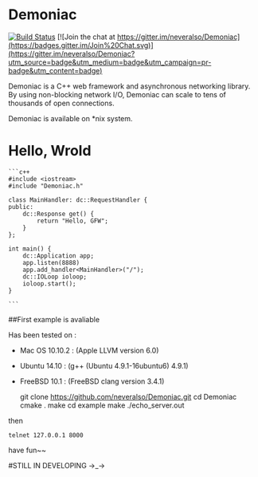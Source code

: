 # Demoniac

[![Build Status](https://travis-ci.org/neveralso/Demoniac.svg?branch=master)](https://travis-ci.org/neveralso/Demoniac)  [![Join the chat at https://gitter.im/neveralso/Demoniac](https://badges.gitter.im/Join%20Chat.svg)](https://gitter.im/neveralso/Demoniac?utm_source=badge&utm_medium=badge&utm_campaign=pr-badge&utm_content=badge)

Demoniac is a C++ web framework and asynchronous networking library.
By using non-blocking network I/O,
Demoniac can scale to tens of thousands of open connections.

Demoniac is available on *nix system.


# Hello, Wrold

	```c++
	#include <iostream>
	#include "Demoniac.h"

	class MainHandler: dc::RequestHandler {
	public:
	    dc::Response get() {
	        return "Hello, GFW";
	    }
	};

	int main() {
	    dc::Application app;
	    app.listen(8888)
	    app.add_handler<MainHandler>("/");
	    dc::IOLoop ioloop;
	    ioloop.start();
	}

	```


##First example is avaliable

Has been tested on :

- Mac OS 10.10.2 : (Apple LLVM version 6.0)
- Ubuntu 14.10 : (g++ (Ubuntu 4.9.1-16ubuntu6) 4.9.1)
- FreeBSD 10.1 : (FreeBSD clang version 3.4.1)

    git clone https://github.com/neveralso/Demoniac.git
    cd Demoniac
    cmake .
    make
    cd example
    make
    ./echo_server.out

then

    telnet 127.0.0.1 8000

have fun~~

#STILL IN DEVELOPING →_→
